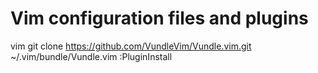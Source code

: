 # Vim configuration files and plugins

vim
git clone https://github.com/VundleVim/Vundle.vim.git ~/.vim/bundle/Vundle.vim
:PluginInstall
